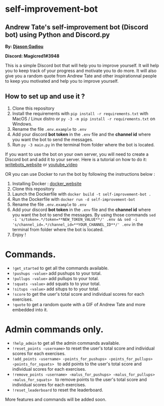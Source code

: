 # self-improvement-bot
## Andrew Tate's self-improvement bot (Discord bot) using Python and Discord.py
**By: [Djason Gadiou](https://github.com/Magicred-1/)**

**Discord: Magicred1#3948**

This is a simple Discord bot that will help you to improve yourself. 
It will help you to keep track of your progress and motivate you to do more. 
It will also give you a random quote from Andrew Tate and other inspirationnal people to keep you motivated and help you to improve yourself.

## How to set up and use it ?

1. Clone this repository
2. Install the requirements with `pip install -r requirements.txt` with MacOS / Linux distro or `py -3 -m pip install -r requirements.txt` on Windows.
3. Rename the file `.env.example` to `.env`
4. Add your discord **bot token** in the `.env` file and the **channel id** where you want the bot to send the messages.
5. Run `py -3 main.py` in the terminal from folder where the bot is located.

If you want to use the bot on your own server, you will need to create a Discord bot and add it to your server.
Here is a tutorial on how to do it: [writebots_website](https://www.writebots.com/discord-bot-token/) or [youtube_video](https://www.youtube.com/watch?v=SPTfmiYiuok)

OR you can use Docker to run the bot by following the instructions below :

1. Installing Docker : [docker_website](https://docs.docker.com/get-docker/)
2. Clone this repository
3. Launch the Dockerfile with `docker build -t self-improvement-bot .`
4. Run the Dockerfile with `docker run -d self-improvement-bot`
5. Rename the file `.env.example` to `.env`
6. Add your discord **bot token** in the `.env` file and the **channel id** where you want the bot to send the messages. By using those commands `sed -i 's/token=.*/token=**NEW_TOKEN_VALUE**/' .env && sed -i 's/channel_id=.*/channel_id=**YOUR_CHANNEL_ID**/' .env` in the terminal from folder where the bot is located.
5. Enjoy !

# Commands.
- `!get_started` to get all the commands available.
- `!pushups ‹value>` add pushups to your total.
- `!pullups ‹value>` add pullups to your total.
- `!squats ‹value>` add squats to to your total.
- `!situps ‹value>` add situps to to your total.
- `!score` to get the user's total score and individual scores for each exercises.
- `!quote` to get a random quote with a GIF of Andrew Tate and more embedded into it.

# Admin commands only.
- `!help_admin` to get all the admin commands available.
- `!reset_points ‹username>` to reset the user's total score and individual scores for each exercises.
- `!add_points ‹username> ‹points_for_pushups> ‹points_for_pullups> ‹points_for_squats> ` to add points to the user's total score and individual scores for each exercises.
- `!remove_points ‹username> ‹malus_for_pushups> ‹malus_for_pullups> ‹malus_for_squats> ` to remove points to the user's total score and individual scores for each exercises.
- `!reset_leaderboard` to reset the leaderboard.

More features and commands will be added soon.
